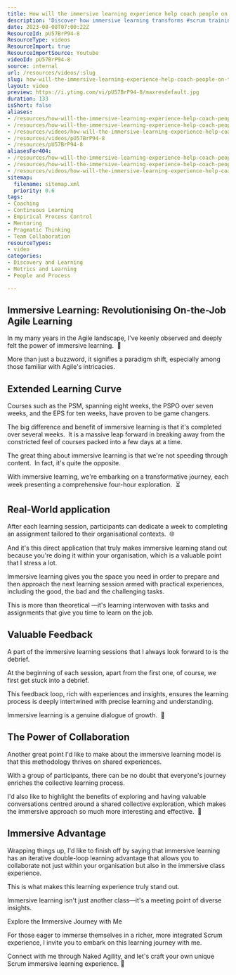 ```yaml
---
title: How will the immersive learning experience help coach people on the job?
description: 'Discover how immersive learning transforms #scrum training into practical on-the-job coaching, enhancing skills and boosting team performance.'
date: 2023-08-08T07:00:22Z
ResourceId: pU57BrP94-8
ResourceType: videos
ResourceImport: true
ResourceImportSource: Youtube
videoId: pU57BrP94-8
source: internal
url: /resources/videos/:slug
slug: how-will-the-immersive-learning-experience-help-coach-people-on-the-job
layout: video
preview: https://i.ytimg.com/vi/pU57BrP94-8/maxresdefault.jpg
duration: 133
isShort: false
aliases:
- /resources/how-will-the-immersive-learning-experience-help-coach-people-on-the-job-2
- /resources/how-will-the-immersive-learning-experience-help-coach-people-on-the-job
- /resources/videos/how-will-the-immersive-learning-experience-help-coach-people-on-the-job
- /resources/videos/pU57BrP94-8
- /resources/pU57BrP94-8
aliasesFor404:
- /resources/how-will-the-immersive-learning-experience-help-coach-people-on-the-job-2
- /resources/how-will-the-immersive-learning-experience-help-coach-people-on-the-job
- /resources/videos/how-will-the-immersive-learning-experience-help-coach-people-on-the-job
sitemap:
  filename: sitemap.xml
  priority: 0.6
tags:
- Coaching
- Continuous Learning
- Empirical Process Control
- Mentoring
- Pragmatic Thinking
- Team Collaboration
resourceTypes:
- video
categories:
- Discovery and Learning
- Metrics and Learning
- People and Process

---
```

## Immersive Learning: Revolutionising On-the-Job Agile Learning

In my many years in the Agile landscape, I've keenly observed and deeply felt the power of immersive learning.  🚀 

More than just a buzzword, it signifies a paradigm shift, especially among those familiar with Agile's intricacies. 

## Extended Learning Curve 

Courses such as the PSM, spanning eight weeks, the PSPO over seven weeks, and the EPS for ten weeks, have proven to be game changers.  

The big difference and benefit of immersive learning is that it's completed over several weeks.  It is a massive leap forward in breaking away from the constricted feel of courses packed into a few days at a time.  

The great thing about immersive learning is that we're not speeding through content.  In fact, it's quite the opposite.  

With immersive learning, we're embarking on a transformative journey, each week presenting a comprehensive four-hour exploration.  ⏳ 

## Real-World application  

After each learning session, participants can dedicate a week to completing an assignment tailored to their organisational contexts.  🌐 

And it's this direct application that truly makes immersive learning stand out because you're doing it within your organisation, which is a valuable point that I stress a lot. 

Immersive learning gives you the space you need in order to prepare and then approach the next learning session armed with practical experiences, including the good, the bad and the challenging tasks.  

This is more than theoretical —it's learning interwoven with tasks and assignments that give you time to learn on the job. 

## **Valuable Feedback**  

A part of the immersive learning sessions that I always look forward to is the debrief.  

At the beginning of each session, apart from the first one, of course, we first get stuck into a debrief.  

This feedback loop, rich with experiences and insights, ensures the learning process is deeply intertwined with precise learning and understanding.  

Immersive learning is a genuine dialogue of growth.  🔁 

## The Power of Collaboration

Another great point I'd like to make about the immersive learning model is that this methodology thrives on shared experiences.  

With a group of participants, there can be no doubt that everyone's journey enriches the collective learning process.  

I'd also like to highlight the benefits of exploring and having valuable conversations centred around a shared collective exploration, which makes the immersive approach so much more interesting and effective.  🤝 

## Immersive Advantage 

Wrapping things up, I'd like to finish off by saying that immersive learning has an iterative double-loop learning advantage that allows you to collaborate not just within your organisation but also in the immersive class experience. 

This is what makes this learning experience truly stand out.  

Immersive learning isn't just another class—it's a meeting point of diverse insights. 

Explore the Immersive Journey with Me 

For those eager to immerse themselves in a richer, more integrated Scrum experience, I invite you to embark on this learning journey with me.  

Connect with me through Naked Agility, and let's craft your own unique Scrum immersive learning experience. 🌟
